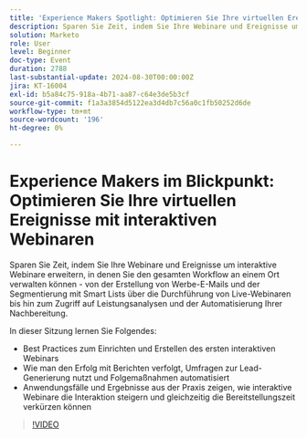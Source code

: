 ```yaml
---
title: 'Experience Makers Spotlight: Optimieren Sie Ihre virtuellen Ereignisse mit interaktiven Webinaren'
description: Sparen Sie Zeit, indem Sie Ihre Webinare und Ereignisse um interaktive Webinare erweitern, in denen Sie den gesamten Workflow an einem Ort verwalten können - von der Erstellung von Werbe-E-Mails und der Segmentierung mit Smart Lists über die Durchführung von Live-Webinaren bis hin zum Zugriff auf Leistungsanalysen und der Automatisierung Ihrer Nachbereitung. In dieser Sitzung erfahren Sie mehr über die Best Practices zum Einrichten und Erstellen Ihres ersten interaktiven Webinars   Wie man den Erfolg mit Berichten verfolgt, Umfragen zur Lead-Generierung nutzt und Folgemaßnahmen automatisiert   Anwendungsfälle und Ergebnisse aus der Praxis zeigen, wie interaktive Webinare die Interaktion steigern und gleichzeitig die Bereitstellungszeit verkürzen können
solution: Marketo
role: User
level: Beginner
doc-type: Event
duration: 2788
last-substantial-update: 2024-08-30T00:00:00Z
jira: KT-16004
exl-id: b5a84c75-918a-4b71-aa87-c64e3de5b3cf
source-git-commit: f1a3a3854d5122ea3d4db7c56a0c1fb50252d6de
workflow-type: tm+mt
source-wordcount: '196'
ht-degree: 0%

---
```


# Experience Makers im Blickpunkt: Optimieren Sie Ihre virtuellen Ereignisse mit interaktiven Webinaren

Sparen Sie Zeit, indem Sie Ihre Webinare und Ereignisse um interaktive Webinare erweitern, in denen Sie den gesamten Workflow an einem Ort verwalten können - von der Erstellung von Werbe-E-Mails und der Segmentierung mit Smart Lists über die Durchführung von Live-Webinaren bis hin zum Zugriff auf Leistungsanalysen und der Automatisierung Ihrer Nachbereitung.

In dieser Sitzung lernen Sie Folgendes:

* Best Practices zum Einrichten und Erstellen des ersten interaktiven Webinars
* Wie man den Erfolg mit Berichten verfolgt, Umfragen zur Lead-Generierung nutzt und Folgemaßnahmen automatisiert
* Anwendungsfälle und Ergebnisse aus der Praxis zeigen, wie interaktive Webinare die Interaktion steigern und gleichzeitig die Bereitstellungszeit verkürzen können

>[!VIDEO](https://video.tv.adobe.com/v/3432947/?learn=on)
